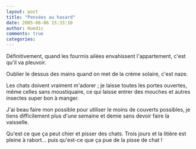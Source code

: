 ```yaml
---
layout: post
title: "Pensées au hasard"
date: 2005-06-06 15:33:10
author: Hoedic
comments: true
categories: 
---
```



Définitivement, quand les fourmis ailées envahissent l'appartement, c'est qu'il va pleuvoir.

Oublier le dessus des mains quand on met de la crème solaire, c'est naze.

Les chats doivent vraiment m'adorer ; je laisse toutes les portes ouvertes, même celles sans moustiquaire, ce qui laisse entrer des mouches et autres insectes super bon à manger.

J'ai beau faire mon possible pour utiliser le moins de couverts possibles, je tiens difficilement plus d'une semaine et demie sans devoir faire la vaisselle.

Qu'est ce que ça peut chier et pisser des chats. Trois jours et la litière est pleine à rabort... puis qu'est-ce que ça pue de la pisse de chat !